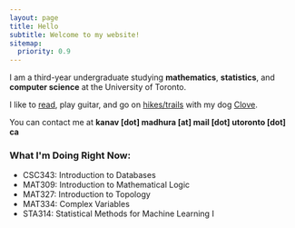 ```yaml
---
layout: page
title: Hello
subtitle: Welcome to my website!
sitemap:
  priority: 0.9
---
```


<!-- <img src="{{ '/assets/img/pudhina.jpg' | prepend: site.baseurl }}" id="about-img"> -->

<div id="describe-text">
	<p>I am a third-year undergraduate studying <strong>mathematics</strong>, <strong>statistics</strong>, and <strong>computer science</strong> at the University of Toronto.</p>
	<p> I like to <a href="https://app.thestorygraph.com/profile/kanavmadhura">read</a>, play guitar, and go on <a href="https://www.alltrails.com/members/kanav-madhura/completed?b_tl_lat=45.454090113883865&b_tl_lng=-82.23295089829058&b_br_lat=43.418334557968194&b_br_lng=-77.84072470835848">hikes/trails</a> with my dog <a href="/assets/img/clove.JPG">Clove</a>. </p>
	<p> You can contact me at <strong>kanav [dot] madhura [at] mail [dot] utoronto [dot] ca</strong> </p>
</div>

### What I'm Doing Right Now:  

- CSC343: Introduction to Databases
- MAT309: Introduction to Mathematical Logic
- MAT327: Introduction to Topology
- MAT334: Complex Variables
- STA314: Statistical Methods for Machine Learning I
